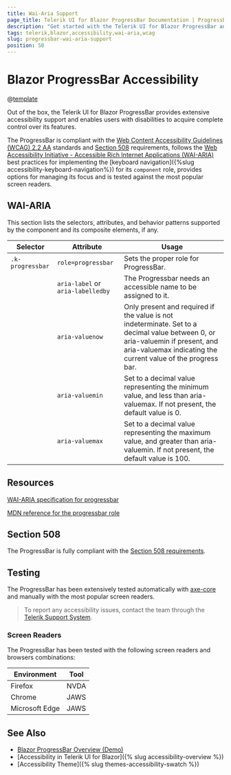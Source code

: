 ```yaml
---
title: Wai-Aria Support
page_title: Telerik UI for Blazor ProgressBar Documentation | ProgressBar Accessibility
description: "Get started with the Telerik UI for Blazor ProgressBar and learn about its accessibility support for WAI-ARIA, Section 508, and WCAG 2.2."
tags: telerik,blazor,accessibility,wai-aria,wcag
slug: progressbar-wai-aria-support 
position: 50 
---
```


# Blazor ProgressBar Accessibility

@[template](/_contentTemplates/common/parameters-table-styles.md#table-layout)



Out of the box, the Telerik UI for Blazor ProgressBar provides extensive accessibility support and enables users with disabilities to acquire complete control over its features.


The ProgressBar is compliant with the [Web Content Accessibility Guidelines (WCAG) 2.2 AA](https://www.w3.org/TR/WCAG22/) standards and [Section 508](https://www.section508.gov/) requirements, follows the [Web Accessibility Initiative - Accessible Rich Internet Applications (WAI-ARIA)](https://www.w3.org/WAI/ARIA/apg/) best practices for implementing the [keyboard navigation]({%slug accessibility-keyboard-navigation%}) for its `component` role, provides options for managing its focus and is tested against the most popular screen readers.

## WAI-ARIA


This section lists the selectors, attributes, and behavior patterns supported by the component and its composite elements, if any.

| Selector | Attribute | Usage |
| -------- | --------- | ----- |
| `.k-progressbar` | `role=progressbar` | Sets the proper role for ProgressBar. |
|  | `aria-label` or `aria-labelledby` | The Progressbar needs an accessible name to be assigned to it. |
|  | `aria-valuenow` | Only present and required if the value is not indeterminate. Set to a decimal value between 0, or aria-valuemin if present, and aria-valuemax indicating the current value of the progress bar. |
|  | `aria-valuemin` | Set to a decimal value representing the minimum value, and less than aria-valuemax. If not present, the default value is 0. |
|  | `aria-valuemax` | Set to a decimal value representing the maximum value, and greater than aria-valuemin. If not present, the default value is 100. |

## Resources

[WAI-ARIA specification for progressbar](https://www.w3.org/TR/wai-aria-1.2/#progressbar)

[MDN reference for the progressbar role](https://developer.mozilla.org/en-US/docs/Web/Accessibility/ARIA/Roles/progressbar_role#associated_wai-aria_roles_states_and_properties)

## Section 508


The ProgressBar is fully compliant with the [Section 508 requirements](http://www.section508.gov/).

## Testing


The ProgressBar has been extensively tested automatically with [axe-core](https://github.com/dequelabs/axe-core) and manually with the most popular screen readers.

> To report any accessibility issues, contact the team through the [Telerik Support System](https://www.telerik.com/account/support-center).

### Screen Readers


The ProgressBar has been tested with the following screen readers and browsers combinations:

| Environment | Tool |
| ----------- | ---- |
| Firefox | NVDA |
| Chrome | JAWS |
| Microsoft Edge | JAWS |



## See Also

* [Blazor ProgressBar Overview (Demo)](https://demos.telerik.com/blazor-ui/progressbar/overview)
* [Accessibility in Telerik UI for Blazor]({% slug accessibility-overview %})
* [Accessibility Theme]({% slug themes-accessibility-swatch %})